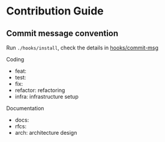 # Contribution Guide

## Commit message convention

Run `./hooks/install`, check the details in [hooks/commit-msg](./hooks/commit-msg)

Coding

- feat:
- test:
- fix:
- refactor: refactoring
- infra: infrastructure setup

Documentation

- docs:
- rfcs:
- arch: architecture design
